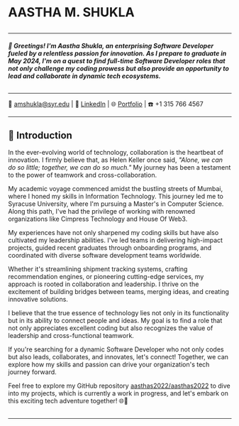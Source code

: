 # AASTHA M. SHUKLA
## 
---
##### 🚀 _**Greetings!** I'm Aastha Shukla, an enterprising Software Developer fueled by a relentless passion for innovation. As I prepare to graduate in May 2024, I'm on a quest to find full-time Software Developer roles that not only challenge my coding prowess but also provide an opportunity to lead and collaborate in dynamic tech ecosystems._
##
##
---
📧 [amshukla@syr.edu](mailto:amshukla@syr.edu) | 🔗 [LinkedIn](https://www.linkedin.com/in/aastha-shukla/) | 🌐 [Portfolio](https://aasthas.web.app/) | ☎️ +1 315 766 4567

---
## 🌟 Introduction

In the ever-evolving world of technology, collaboration is the heartbeat of innovation. I firmly believe that, as Helen Keller once said, *"Alone, we can do so little; together, we can do so much."* My journey has been a testament to the power of teamwork and cross-collaboration.

My academic voyage commenced amidst the bustling streets of Mumbai, where I honed my skills in Information Technology. This journey led me to Syracuse University, where I'm pursuing a Master's in Computer Science. Along this path, I've had the privilege of working with renowned organizations like Cimpress Technology and House Of Web3.

My experiences have not only sharpened my coding skills but have also cultivated my leadership abilities. I've led teams in delivering high-impact projects, guided recent graduates through onboarding programs, and coordinated with diverse software development teams worldwide.

Whether it's streamlining shipment tracking systems, crafting recommendation engines, or pioneering cutting-edge services, my approach is rooted in collaboration and leadership. I thrive on the excitement of building bridges between teams, merging ideas, and creating innovative solutions.

I believe that the true essence of technology lies not only in its functionality but in its ability to connect people and ideas. My goal is to find a role that not only appreciates excellent coding but also recognizes the value of leadership and cross-functional teamwork.

If you're searching for a dynamic Software Developer who not only codes but also leads, collaborates, and innovates, let's connect! Together, we can explore how my skills and passion can drive your organization's tech journey forward.

Feel free to explore my GitHub repository [aasthas2022/aasthas2022](https://github.com/aasthas2022/aasthas2022) to dive into my projects, which is currently a work in progress, and let's embark on this exciting tech adventure together! 🌐🤝
##
---
